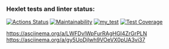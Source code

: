 ### Hexlet tests and linter status:
[![Actions Status](https://github.com/SashaTolkodubova/python-project-50/workflows/hexlet-check/badge.svg)](https://github.com/SashaTolkodubova/python-project-50/actions)
[![Maintainability](https://api.codeclimate.com/v1/badges/4ef5273e106f43da12d8/maintainability)](https://codeclimate.com/github/SashaTolkodubova/python-project-50/maintainability)
[![my_test](https://github.com/SashaTolkodubova/python-project-50/actions/workflows/my_test.yml/badge.svg)](https://github.com/SashaTolkodubova/python-project-50/actions/workflows/my_test.yml)
[![Test Coverage](https://api.codeclimate.com/v1/badges/4ef5273e106f43da12d8/test_coverage)](https://codeclimate.com/github/SashaTolkodubova/python-project-50/test_coverage)

https://asciinema.org/a/LWFDvlWpFurRAgHGI4ZrGrPLN
https://asciinema.org/a/gy5UoDjlwh9VOeVX0pUA3vi37